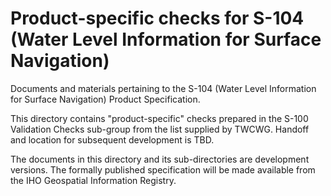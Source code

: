 # Product-specific checks for S-104 (Water Level Information for Surface Navigation)

Documents and materials pertaining to the S-104 (Water Level Information for Surface Navigation) Product Specification.

This directory contains "product-specific" checks prepared in the S-100 Validation Checks sub-group from the list supplied by TWCWG. Handoff and location for subsequent development is TBD.

The documents in this directory and its sub-directories are development versions. The formally published specification will be made available from the IHO Geospatial Information Registry.


